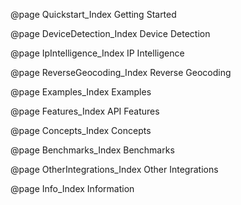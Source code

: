 @page Quickstart_Index Getting Started

@page DeviceDetection_Index Device Detection

@page IpIntelligence_Index IP Intelligence

@page ReverseGeocoding_Index Reverse Geocoding

@page Examples_Index Examples

@page Features_Index API Features

@page Concepts_Index Concepts

@page Benchmarks_Index Benchmarks

@page OtherIntegrations_Index Other Integrations

@page Info_Index Information
